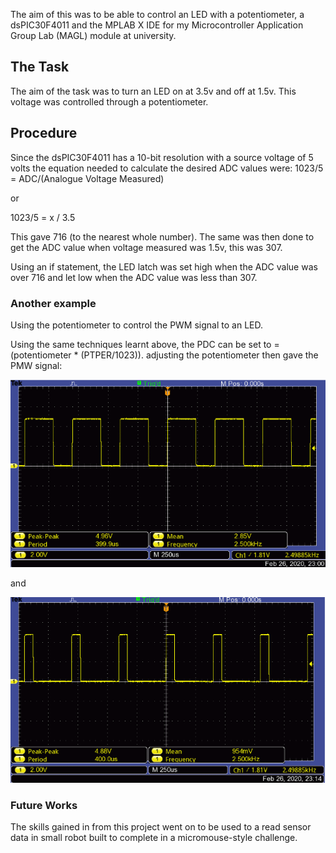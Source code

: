 
The aim of this was to be able to control an LED with a potentiometer, a dsPIC30F4011 and the MPLAB X IDE for my Microcontroller Application Group Lab (MAGL) module at university.
## The Task
The aim of the task was to turn an LED on at 3.5v and off at 1.5v. This voltage was controlled through a potentiometer.

## Procedure
Since the dsPIC30F4011 has a 10-bit resolution with a source voltage of 5 volts the equation needed to calculate the desired ADC values were: 1023/5 = ADC/(Analogue Voltage Measured)

or 

1023/5 = x / 3.5

This gave 716 (to the nearest whole number). The same was then done to get the ADC value when voltage measured was 1.5v, this was 307.

Using an if statement, the LED latch was set high when the ADC value was over 716 and let low when the ADC value was less than 307.
### Another example
Using the potentiometer to control the PWM signal to an LED.

Using the same techniques learnt above, the PDC can be set to = (potentiometer * (PTPER/1023)).
adjusting the potentiometer then gave the PMW signal:

![PWM](images/PWM.png)

and 

![PWM2](images/PWM2.png)

### Future Works
The skills gained in from this project went on to be used to a read sensor data in small robot built to complete in a micromouse-style challenge.
